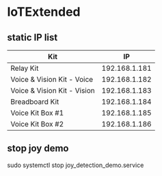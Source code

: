 # IoTExtended

## static IP list


| Kit | IP |
| ---- | ----
| Relay Kit | 192.168.1.181 |
| Voice & Vision Kit - Voice | 192.168.1.182 |
| Voice & Vision Kit - Vision | 192.168.1.183 |
| Breadboard Kit | 192.168.1.184 |
| Voice Kit Box #1 | 192.168.1.185 |
| Voice Kit Box #2 | 192.168.1.186 |

## stop joy demo

sudo systemctl stop joy_detection_demo.service  
